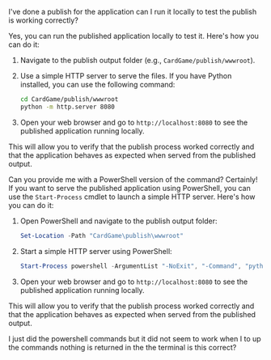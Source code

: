 I've done a publish for the application can I run it locally to test the publish is working correctly?

Yes, you can run the published application locally to test it. Here's how you can do it:

1. Navigate to the publish output folder (e.g., `CardGame/publish/wwwroot`).
2. Use a simple HTTP server to serve the files. If you have Python installed, you can use the following command:

   ```bash
   cd CardGame/publish/wwwroot
   python -m http.server 8080
   ```

3. Open your web browser and go to `http://localhost:8080` to see the published application running locally.

This will allow you to verify that the publish process worked correctly and that the application behaves as expected when served from the published output.

 Can you provide me with a PowerShell version of the command?
Certainly! If you want to serve the published application using PowerShell, you can use the `Start-Process` cmdlet to launch a simple HTTP server. Here's how you can do it:
1. Open PowerShell and navigate to the publish output folder:

   ```powershell
   Set-Location -Path "CardGame\publish\wwwroot"
   ```

2. Start a simple HTTP server using PowerShell:

   ```powershell
   Start-Process powershell -ArgumentList "-NoExit", "-Command", "python -m http.server 8080"
   ```

3. Open your web browser and go to `http://localhost:8080` to see the published application running locally.

This will allow you to verify that the publish process worked correctly and that the application behaves as expected when served from the published output.

I just did the powershell commands but it did not seem to work when I to up the commands nothing is returned in the the terminal is this correct?

